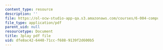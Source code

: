 ```yaml
---
content_type: resource
description: ''
file: https://ol-ocw-studio-app-qa.s3.amazonaws.com/courses/6-004-computation-structures-spring-2017/dfe8ac42644871ccf6889139f2d600b5_ckZo366TWGk.pdf
file_type: application/pdf
parent_uid: null
resourcetype: Document
title: 3play pdf file
uid: dfe8ac42-6448-71cc-f688-9139f2d600b5
---
```

